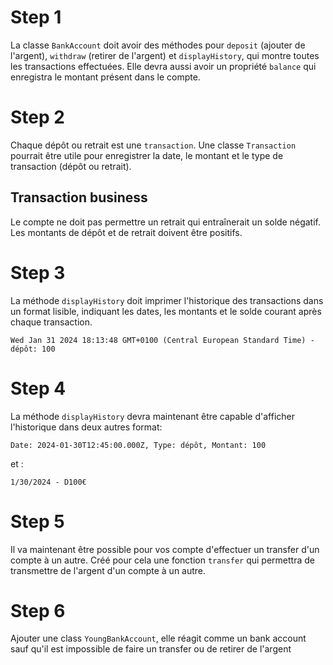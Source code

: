 # Step 1

La classe `BankAccount` doit avoir des méthodes pour `deposit` (ajouter de l'argent), `withdraw` (retirer de l'argent) et `displayHistory`, qui montre toutes les transactions effectuées.
Elle devra aussi avoir un propriété `balance` qui enregistra le montant présent dans le compte.

# Step 2

Chaque dépôt ou retrait est une `transaction`. Une classe `Transaction` pourrait être utile pour enregistrer la date, le montant et le type de transaction (dépôt ou retrait).

## Transaction business

Le compte ne doit pas permettre un retrait qui entraînerait un solde négatif.
Les montants de dépôt et de retrait doivent être positifs.

# Step 3

La méthode `displayHistory` doit imprimer l'historique des transactions dans un format lisible, indiquant les dates, les montants et le solde courant après chaque transaction.
```
Wed Jan 31 2024 18:13:48 GMT+0100 (Central European Standard Time) - dépôt: 100
```

# Step 4

La méthode `displayHistory` devra maintenant être capable d'afficher l'historique dans deux autres format:
```
Date: 2024-01-30T12:45:00.000Z, Type: dépôt, Montant: 100
```
et :

```
1/30/2024 - D100€
```

# Step 5

Il va maintenant être possible pour vos compte d'effectuer un transfer d'un compte à un autre.
Créé pour cela une fonction `transfer` qui permettra de transmettre de l'argent d'un compte à un autre.


# Step 6 

Ajouter une class `YoungBankAccount`, elle réagit comme un bank account sauf qu'il est impossible de faire un transfer ou de retirer de l'argent

